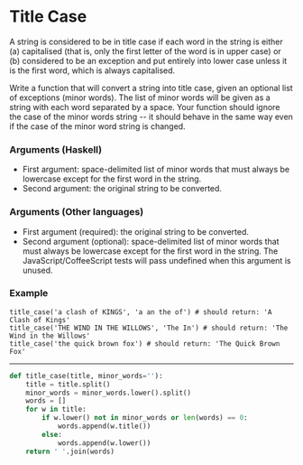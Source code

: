 # Title Case

A string is considered to be in title case if each word in the string is either (a) capitalised (that is, only the first letter of the word is in upper case) or (b) considered to be an exception and put entirely into lower case unless it is the first word, which is always capitalised.

Write a function that will convert a string into title case, given an optional list of exceptions (minor words). The list of minor words will be given as a string with each word separated by a space. Your function should ignore the case of the minor words string -- it should behave in the same way even if the case of the minor word string is changed.

### Arguments (Haskell)
* First argument: space-delimited list of minor words that must always be lowercase except for the first word in the string.
* Second argument: the original string to be converted.
### Arguments (Other languages)
* First argument (required): the original string to be converted.
* Second argument (optional): space-delimited list of minor words that must always be lowercase except for the first word in the string. The JavaScript/CoffeeScript tests will pass undefined when this argument is unused.
### Example
```
title_case('a clash of KINGS', 'a an the of') # should return: 'A Clash of Kings'
title_case('THE WIND IN THE WILLOWS', 'The In') # should return: 'The Wind in the Willows'
title_case('the quick brown fox') # should return: 'The Quick Brown Fox'
```

---

```py
def title_case(title, minor_words=''):
    title = title.split()
    minor_words = minor_words.lower().split()
    words = []
    for w in title:
        if w.lower() not in minor_words or len(words) == 0:
            words.append(w.title())
        else:
            words.append(w.lower())
    return ' '.join(words)
```
